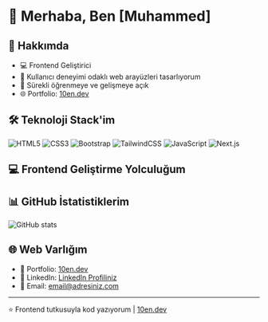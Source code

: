 # 👋 Merhaba, Ben [Muhammed]

## 🚀 Hakkımda
- 💻 Frontend Geliştirici
- 🎨 Kullanıcı deneyimi odaklı web arayüzleri tasarlıyorum
- 🌱 Sürekli öğrenmeye ve gelişmeye açık
- 🌐 Portfolio: [10en.dev](https://10en.dev)

## 🛠️ Teknoloji Stack'im
![HTML5](https://img.shields.io/badge/-HTML5-E34F26?style=flat-square&logo=html5&logoColor=white)
![CSS3](https://img.shields.io/badge/-CSS3-1572B6?style=flat-square&logo=css3&logoColor=white)
![Bootstrap](https://img.shields.io/badge/-Bootstrap-7952B3?style=flat-square&logo=bootstrap&logoColor=white)
![TailwindCSS](https://img.shields.io/badge/-TailwindCSS-38B2AC?style=flat-square&logo=tailwind-css&logoColor=white)
![JavaScript](https://img.shields.io/badge/-JavaScript-F7DF1E?style=flat-square&logo=javascript&logoColor=black)
![Next.js](https://img.shields.io/badge/-Next.js-000000?style=flat-square&logo=next.js&logoColor=white)

## 💻 Frontend Geliştirme Yolculuğum



## 📊 GitHub İstatistiklerim
![GitHub stats](https://github-readme-stats.vercel.app/api?username=KULLANICI_ADINIZ&show_icons=true&theme=radical)

## 🌐 Web Varlığım
- 🎯 Portfolio: [10en.dev](https://10en.dev)
- 💼 LinkedIn: [LinkedIn Profiliniz](LinkedIn_URL)
- 📧 Email: email@adresiniz.com

---
⭐️ Frontend tutkusuyla kod yazıyorum | [10en.dev](https://10en.dev)
